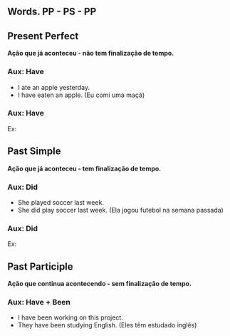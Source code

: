 ## Words. PP - PS - PP

## Present Perfect

**Ação que já aconteceu - não tem finalização de tempo.**

### Aux: Have

- I ate an apple yesterday.
- I have eaten an apple. (Eu comi uma maçã)

### Aux: Have

Ex:

## Past Simple

**Ação que já aconteceu - tem finalização de tempo.**

### Aux: Did

- She played soccer last week.
- She did play soccer last week. (Ela jogou futebol na semana passada)

### Aux: Did

Ex:

## Past Participle

**Ação que continua acontecendo - sem finalização de tempo.**

### Aux: Have + Been

- I have been working on this project.
- They have been studying English. (Eles têm estudado inglês)
